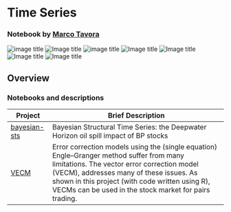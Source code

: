 # Time Series

### Notebook by [Marco Tavora](http://www.marcotavora.me)

![image title](https://img.shields.io/badge/python-v3.6-blue.svg) ![Image title](https://img.shields.io/badge/R-v3.5.0-green.svg) ![image title](https://img.shields.io/badge/keras-v2.1.5-green.svg) ![Image title](https://img.shields.io/badge/sklearn-0.19.1-read.svg) ![Image title](https://img.shields.io/badge/pandas-0.22.0-read.svg) ![Image title](https://img.shields.io/badge/matplotlib-v2.1.2-blue.svg) ![Image title](https://img.shields.io/badge/CausalImpact-v1.2.1-blue.svg) 

## Overview

### Notebooks and descriptions
| Project | Brief Description |
|--------------------------------------------------------------------------------------------------------------|-------------------------------------------------------------------------------------------------------------------------------------------------------------------|
| [bayesian-sts](https://github.com/marcotav/time-series/blob/master/bstm/notebooks/bayesian-sts.ipynb) | Bayesian Structural Time Series: the Deepwater Horizon oil spill impact of BP stocks|
| [VECM](https://github.com/marcotav/time-series/blob/master/vecm/notebooks/VECM.ipynb) | Error correction models using the (single equation) Engle–Granger method suffer from many limitations. The vector error correction model (VECM),  addresses many of these issues. As shown in this project (with code written using R), VECMs can be used in the stock market for pairs trading.|
